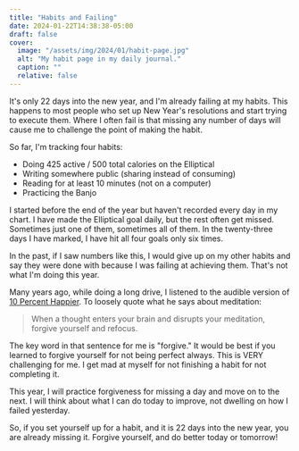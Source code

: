 ```yaml
---
title: "Habits and Failing"
date: 2024-01-22T14:38:38-05:00
draft: false
cover:
  image: "/assets/img/2024/01/habit-page.jpg"
  alt: "My habit page in my daily journal."
  caption: ""
  relative: false
---
```


It's only 22 days into the new year, and I'm already failing at my habits. This happens to most people who set up New Year's resolutions and start trying to execute them. Where I often fail is that missing any number of days will cause me to challenge the point of making the habit.

So far, I'm tracking four habits:

- Doing 425 active / 500 total calories on the Elliptical
- Writing somewhere public (sharing instead of consuming)
- Reading for at least 10 minutes (not on a computer)
- Practicing the Banjo

I started before the end of the year but haven't recorded every day in my chart. I have made the Elliptical goal daily, but the rest often get missed. Sometimes just one of them, sometimes all of them. In the twenty-three days I have marked, I have hit all four goals only six times.

In the past, if I saw numbers like this, I would give up on my other habits and say they were done with because I was failing at achieving them. That's not what I'm doing this year.

Many years ago, while doing a long drive, I listened to the audible version of [10 Percent Happier](https://www.tenpercent.com/dan-harris-books). To loosely quote what he says about meditation:

> When a thought enters your brain and disrupts your meditation, forgive yourself and refocus.

The key word in that sentence for me is "forgive." It would be best if you learned to forgive yourself for not being perfect always. This is VERY challenging for me. I get mad at myself for not finishing a habit for not completing it.

This year, I will practice forgiveness for missing a day and move on to the next. I will think about what I can do today to improve, not dwelling on how I failed yesterday.

So, if you set yourself up for a habit, and it is 22 days into the new year, you are already missing it. Forgive yourself, and do better today or tomorrow!
